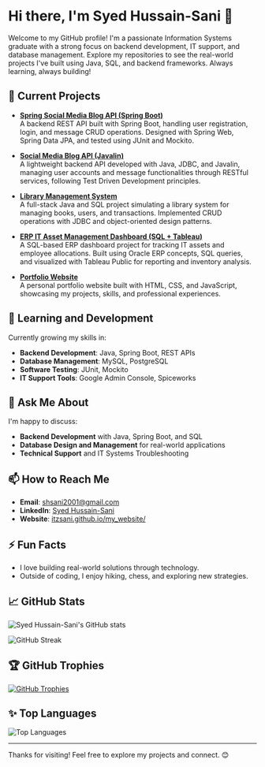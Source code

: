 # Hi there, I'm Syed Hussain-Sani 👋

Welcome to my GitHub profile! I'm a passionate Information Systems graduate with a strong focus on backend development, IT support, and database management. Explore my repositories to see the real-world projects I've built using Java, SQL, and backend frameworks. Always learning, always building!

## 🔭 Current Projects
- **[Spring Social Media Blog API (Spring Boot)](https://github.com/itzsani/itzsani-pep-spring-project)**  
  A backend REST API built with Spring Boot, handling user registration, login, and message CRUD operations. Designed with Spring Web, Spring Data JPA, and tested using JUnit and Mockito.

- **[Social Media Blog API (Javalin)](https://github.com/itzsani/itzsani-pep-project)**  
  A lightweight backend API developed with Java, JDBC, and Javalin, managing user accounts and message functionalities through RESTful services, following Test Driven Development principles.

- **[Library Management System](https://github.com/itzsani/library-management-system)**  
  A full-stack Java and SQL project simulating a library system for managing books, users, and transactions. Implemented CRUD operations with JDBC and object-oriented design patterns.

- **[ERP IT Asset Management Dashboard (SQL + Tableau)](https://github.com/itzsani/erp-it-asset-dashboard)**  
  A SQL-based ERP dashboard project for tracking IT assets and employee allocations. Built using Oracle ERP concepts, SQL queries, and visualized with Tableau Public for reporting and inventory analysis.

- **[Portfolio Website](https://github.com/itzsani/portfolio-website)**  
  A personal portfolio website built with HTML, CSS, and JavaScript, showcasing my projects, skills, and professional experiences.


## 🌱 Learning and Development
Currently growing my skills in:
- **Backend Development**: Java, Spring Boot, REST APIs
- **Database Management**: MySQL, PostgreSQL
- **Software Testing**: JUnit, Mockito
- **IT Support Tools**: Google Admin Console, Spiceworks

## 💬 Ask Me About
I'm happy to discuss:
- **Backend Development** with Java, Spring Boot, and SQL
- **Database Design and Management** for real-world applications
- **Technical Support** and IT Systems Troubleshooting

## 📫 How to Reach Me
- **Email**: [shsani2001@gmail.com](mailto:shsani2001@gmail.com)
- **LinkedIn**: [Syed Hussain-Sani](https://www.linkedin.com/in/syed-hussain-sani)
- **Website**: [itzsani.github.io/my_website/](https://itzsani.github.io/my_website/)

## ⚡ Fun Facts
- I love building real-world solutions through technology.
- Outside of coding, I enjoy hiking, chess, and exploring new strategies.

## 📈 GitHub Stats
![Syed Hussain-Sani's GitHub stats](https://github-readme-stats.vercel.app/api?username=itzsani&show_icons=true&theme=dark)

![GitHub Streak](https://github-readme-streak-stats.herokuapp.com?user=itzsani&theme=dark&background=000000)

## 🏆 GitHub Trophies
[![GitHub Trophies](https://github-profile-trophy.vercel.app/?username=itzsani&theme=darkhub)](https://github.com/ryo-ma/github-profile-trophy)

## ✨ Top Languages
![Top Languages](https://github-readme-stats.vercel.app/api/top-langs/?username=itzsani&layout=compact&theme=dark)

---

Thanks for visiting! Feel free to explore my projects and connect. 😊

